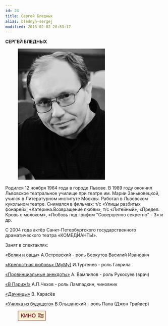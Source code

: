 ```yaml
---
id: 24
title: Сергей Бледных
alias: blednyh-sergej
modified: 2013-02-02 20:53:17
---
```


**СЕРГЕЙ БЛЕДНЫХ**

<figure><img src="images/stories/act/sergeyblednix.jpg" /></figure>

Родился 12 ноября 1964 года в городе Львове. В 1989 году окончил Львовское театральное училище при театре им. Марии Заньковецкой, учился в Литературном институте Москвы. Работал в Львовском кукольном театре. Снимался в фильмах: т/с «Улицы разбитых фонарей», «Катерина.Возвращение любви», т/с «Литейный», «Предел. Кровь с молоком», «Любовь под грифом "Совершенно секретно" - 3» и др.

С 2004 года актёр Санкт-Петербургского государственного драматического театра «КОМЕДИАНТЫ».

Занят в спектаклях:

<a href="42-volki-i-ovci.html">«Волки и овцы»</a> А.Островский - роль Беркутов Василий Иванович

<a href="46-mumu.html">«Крепостная любовь» (МуМу)</a> И.Тургенев - роль Гаврила

<a href="71-anekdoti.html">«Провинциальные анекдоты»</a> А. Вампилов - роль Рукосуев (врач)

<a href="41-v-paris.html">«В Париж!»</a> А.П.Чехов - роль Лампадкин, чиновник

<a href="43-dachnici.html">«Дачницы»</a> В. Карасёв

<a href="90-ychilka.html">«Училка из будущего»</a> В.Ольшанский - роль Папа (Джон Трайвер)

<figure><a href="http://www.kino-teatr.ru/kino/acter/m/ros/47510/bio/"><img src="images/stories/random/kino-teatr-88x31.gif" /></a></figure>

